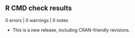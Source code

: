 ## R CMD check results

0 errors | 0 warnings | 0 notes

* This is a new release, including CRAN-friendly revisions.
